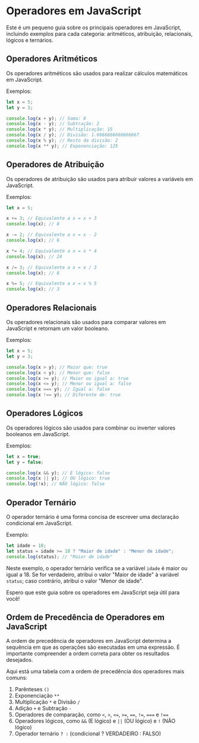 # Operadores em JavaScript

Este é um pequeno guia sobre os principais operadores em JavaScript, incluindo exemplos para cada categoria: aritméticos, atribuição, relacionais, lógicos e ternários.

## Operadores Aritméticos

Os operadores aritméticos são usados para realizar cálculos matemáticos em JavaScript.

Exemplos:

```javascript
let x = 5;
let y = 3;

console.log(x + y); // Soma: 8
console.log(x - y); // Subtração: 2
console.log(x * y); // Multiplicação: 15
console.log(x / y); // Divisão: 1.6666666666666667
console.log(x % y); // Resto da divisão: 2
console.log(x ** y); // Exponenciação: 125
```

## Operadores de Atribuição

Os operadores de atribuição são usados para atribuir valores a variáveis em JavaScript.

Exemplos:

```javascript
let x = 5;

x += 3; // Equivalente a x = x + 3
console.log(x); // 8

x -= 2; // Equivalente a x = x - 2
console.log(x); // 6

x *= 4; // Equivalente a x = x * 4
console.log(x); // 24

x /= 3; // Equivalente a x = x / 3
console.log(x); // 8

x %= 5; // Equivalente a x = x % 5
console.log(x); // 3
```

## Operadores Relacionais

Os operadores relacionais são usados para comparar valores em JavaScript e retornam um valor booleano.

Exemplos:

```javascript
let x = 5;
let y = 3;

console.log(x > y); // Maior que: true
console.log(x < y); // Menor que: false
console.log(x >= y); // Maior ou igual a: true
console.log(x <= y); // Menor ou igual a: false
console.log(x === y); // Igual a: false
console.log(x !== y); // Diferente de: true
```

## Operadores Lógicos

Os operadores lógicos são usados para combinar ou inverter valores booleanos em JavaScript.

Exemplos:

```javascript
let x = true;
let y = false;

console.log(x && y); // E lógico: false
console.log(x || y); // OU lógico: true
console.log(!x); // NÃO lógico: false
```

## Operador Ternário

O operador ternário é uma forma concisa de escrever uma declaração condicional em JavaScript.

Exemplo:

```javascript
let idade = 18;
let status = idade >= 18 ? "Maior de idade" : "Menor de idade";
console.log(status); // "Maior de idade"
```

Neste exemplo, o operador ternário verifica se a variável `idade` é maior ou igual a 18. Se for verdadeiro, atribui o valor "Maior de idade" à variável `status`; caso contrário, atribui o valor "Menor de idade".

Espero que este guia sobre os operadores em JavaScript seja útil para você!

## Ordem de Precedência de Operadores em JavaScript

A ordem de precedência de operadores em JavaScript determina a sequência em que as operações são executadas em uma expressão. É importante compreender a ordem correta para obter os resultados desejados.

Aqui está uma tabela com a ordem de precedência dos operadores mais comuns:

1. Parênteses `()`
2. Exponenciação `**`
3. Multiplicação `*` e Divisão `/`
4. Adição `+` e Subtração `-`
5. Operadores de comparação, como `<`, `>`, `<=`, `>=`, `==`, `!=`, `===` e `!==`
6. Operadores lógicos, como `&&` (E lógico) e `||` (OU lógico) e `!` (NÃO lógico)
7. Operador ternário `? :` (condicional ? VERDADEIRO : FALSO)

